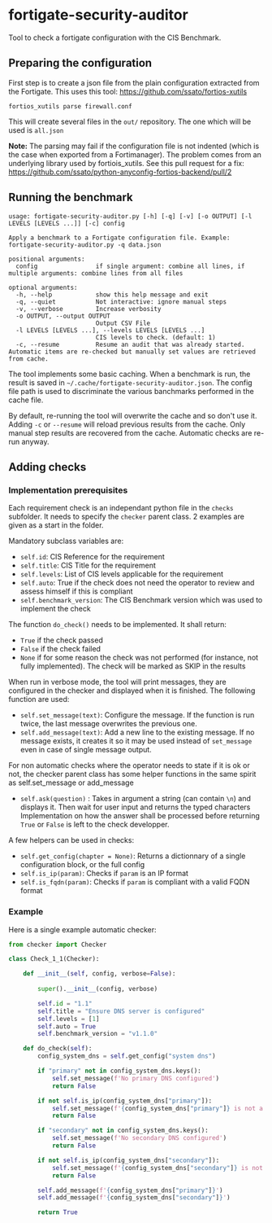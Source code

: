 # fortigate-security-auditor
Tool to check a fortigate configuration with the CIS Benchmark.

## Preparing the configuration

First step is to create a json file from the plain configuration extracted from the Fortigate. This uses this tool: https://github.com/ssato/fortios-xutils
```
fortios_xutils parse firewall.conf
```
This will create several files in the `out/` repository. The one which will be used is `all.json`

**Note:** The parsing may fail if the configuration file is not indented (which is the case when exported from a Fortimanager). The problem comes from an underlying library used by fortiois_xutils. See this pull request for a fix: https://github.com/ssato/python-anyconfig-fortios-backend/pull/2

## Running the benchmark

```
usage: fortigate-security-auditor.py [-h] [-q] [-v] [-o OUTPUT] [-l LEVELS [LEVELS ...]] [-c] config

Apply a benchmark to a Fortigate configuration file. Example: fortigate-security-auditor.py -q data.json

positional arguments:
  config                if single argument: combine all lines, if multiple arguments: combine lines from all files

optional arguments:
  -h, --help            show this help message and exit
  -q, --quiet           Not interactive: ignore manual steps
  -v, --verbose         Increase verbosity
  -o OUTPUT, --output OUTPUT
                        Output CSV File
  -l LEVELS [LEVELS ...], --levels LEVELS [LEVELS ...]
                        CIS levels to check. (default: 1)
  -c, --resume          Resume an audit that was already started. Automatic items are re-checked but manually set values are retrieved from cache.
```

The tool implements some basic caching. When a benchmark is run, the result is saved in `~/.cache/fortigate-security-auditor.json`. The config file path is used to discriminate the various banchmarks performed in the cache file.

By default, re-running the tool will overwrite the cache and so don't use it. Adding `-c` or `--resume` will reload previous results from the cache. Only manual step results are recovered from the cache. Automatic checks are re-run anyway.

## Adding checks

### Implementation prerequisites

Each requirement check is an independant python file in the `checks` subfolder. It needs to specify the `checker` parent class. 2 examples are given as a start in the folder.

Mandatory subclass variables are:

- `self.id`: CIS Reference for the requirement
- `self.title`: CIS Title for the requirement
- `self.levels`: List of CIS levels applicable for the requirement
- `self.auto`: True if the check does not need the operator to review and assess himself if this is compliant
- `self.benchmark_version`: The CIS Benchmark version which was used to implement the check

The function `do_check()` needs to be implemented. It shall return:
- `True` if the check passed
- `False` if the check failed
- `None` if for some reason the check was not performed (for instance, not fully implemented). The check will be marked as SKIP in the results

When run in verbose mode, the tool will print messages, they are configured in the checker and displayed when it is finished. The following function are used:
- `self.set_message(text)`: Configure the message. If the function is run twice, the last message overwrites the previous one.
- `self.add_message(text)`: Add a new line to the existing message. If no message exists, it creates it so it may be used instead of `set_message` even in case of single message output.

For non automatic checks where the operator needs to state if it is ok or not, the checker parent class has some helper functions in the same spirit as self.set_message or add_message
- `self.ask(question)` : Takes in argument a string (can contain `\n`) and displays it. Then wait for user input and returns the typed characters
Implementation on how the answer shall be processed before returning `True` or `False` is left to the check developper.

A few helpers can be used in checks:
- `self.get_config(chapter = None)`: Returns a dictionnary of a single configuration block, or the full config
- `self.is_ip(param)`: Checks if `param` is an IP format
- `self.is_fqdn(param)`: Checks if `param` is compliant with a valid FQDN format

### Example

Here is a single example automatic checker:

```python
from checker import Checker

class Check_1_1(Checker):

    def __init__(self, config, verbose=False):
        
        super().__init__(config, verbose)

        self.id = "1.1"
        self.title = "Ensure DNS server is configured"
        self.levels = [1]
        self.auto = True
        self.benchmark_version = "v1.1.0"

    def do_check(self):
        config_system_dns = self.get_config("system dns")

        if "primary" not in config_system_dns.keys():
            self.set_message(f'No primary DNS configured')
            return False

        if not self.is_ip(config_system_dns["primary"]):
            self.set_message(f'{config_system_dns["primary"]} is not a valid IP for primary DNS')
            return False

        if "secondary" not in config_system_dns.keys():
            self.set_message(f'No secondary DNS configured')
            return False

        if not self.is_ip(config_system_dns["secondary"]):
            self.set_message(f'{config_system_dns["secondary"]} is not a valid IP for secondary DNS')
            return False

        self.add_message(f'{config_system_dns["primary"]}')
        self.add_message(f'{config_system_dns["secondary"]}')

        return True
```

